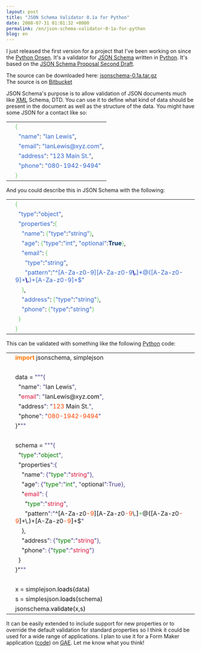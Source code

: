 ```yaml
---
layout: post
title: "JSON Schema Validator 0.1a for Python"
date: 2008-07-31 01:01:32 +0000
permalink: /en/json-schema-validator-0-1a-for-python
blog: en
---
```


<p>I just released the first version for a project that I've been working on since the <a href="http://www.ianlewis.org/index.php/en/python-onsen">Python Onsen</a>. It's a validator for <a href="http://www.json.com/category/json-schema/">JSON Schema</a> written in <a href="http://www.python.org/" title="Python">Python</a>. It's based on the <a href="http://groups.google.com/group/json-schema/web/json-schema-proposal---second-draft">JSON Schema Proposal Second Draft</a>.</p>

<p>The source can be downloaded here: <a href="http://jsonschema.googlecode.com/files/jsonschema-0.1a.tar.gz">jsonschema-0.1a.tar.gz</a>
<br />The source is on <a href="https://bitbucket.org/IanLewis/jsonschema/">Bitbucket</a>

<p>JSON Schema's purpose is to allow validation of JSON documents much like <a href="http://en.wikipedia.org/wiki/XML" title="XML">XML</a> Schema, DTD. You can use it to define what kind of data should be present in the document as well as the structure of the data. You might have some JSON for a contact like so:</p>

<div class="codeblock amc_javascript amc_short"><table><tr class="amc_code_odd"><td class="amc_line"><div class="amc1"></div></td><td><span style="color: #66cc66;">&#123;</span><br /></td></tr><tr class="amc_code_even"><td class="amc_line"><div class="amc2"></div></td><td>&nbsp; <span style="color: #3366CC;">&quot;name&quot;</span>: <span style="color: #3366CC;">&quot;Ian Lewis&quot;</span>,<br /></td></tr><tr class="amc_code_odd"><td class="amc_line"><div class="amc3"></div></td><td>&nbsp; <span style="color: #3366CC;">&quot;email&quot;</span>: <span style="color: #3366CC;">&quot;IanLewis@xyz.com&quot;</span>,<br /></td></tr><tr class="amc_code_even"><td class="amc_line"><div class="amc4"></div></td><td>&nbsp; <span style="color: #3366CC;">&quot;address&quot;</span>: <span style="color: #3366CC;">&quot;123 Main St.&quot;</span>,<br /></td></tr><tr class="amc_code_odd"><td class="amc_line"><div class="amc5"></div></td><td>&nbsp; <span style="color: #3366CC;">&quot;phone&quot;</span>: <span style="color: #3366CC;">&quot;080-1942-9494&quot;</span><br /></td></tr><tr class="amc_code_even"><td class="amc_line"><div class="amc6"></div></td><td><span style="color: #66cc66;">&#125;</span></td></tr></table></div>

<p>And you could describe this in JSON Schema with the following:</p>

<div class="codeblock amc_javascript amc_short"><table><tr class="amc_code_odd"><td class="amc_line"><div class="amc1"></div></td><td><span style="color: #66cc66;">&#123;</span><br /></td></tr><tr class="amc_code_even"><td class="amc_line"><div class="amc2"></div></td><td>&nbsp; <span style="color: #3366CC;">&quot;type&quot;</span>:<span style="color: #3366CC;">&quot;object&quot;</span>,<br /></td></tr><tr class="amc_code_odd"><td class="amc_line"><div class="amc3"></div></td><td>&nbsp; <span style="color: #3366CC;">&quot;properties&quot;</span>:<span style="color: #66cc66;">&#123;</span><br /></td></tr><tr class="amc_code_even"><td class="amc_line"><div class="amc4"></div></td><td>&nbsp; &nbsp; <span style="color: #3366CC;">&quot;name&quot;</span>: <span style="color: #66cc66;">&#123;</span><span style="color: #3366CC;">&quot;type&quot;</span>:<span style="color: #3366CC;">&quot;string&quot;</span><span style="color: #66cc66;">&#125;</span>,<br /></td></tr><tr class="amc_code_odd"><td class="amc_line"><div class="amc5"></div></td><td>&nbsp; &nbsp; <span style="color: #3366CC;">&quot;age&quot;</span>: <span style="color: #66cc66;">&#123;</span><span style="color: #3366CC;">&quot;type&quot;</span>:<span style="color: #3366CC;">&quot;int&quot;</span>, <span style="color: #3366CC;">&quot;optional&quot;</span>:<span style="color: #003366; font-weight: bold;">True</span><span style="color: #66cc66;">&#125;</span>,<br /></td></tr><tr class="amc_code_even"><td class="amc_line"><div class="amc6"></div></td><td>&nbsp; &nbsp; <span style="color: #3366CC;">&quot;email&quot;</span>: <span style="color: #66cc66;">&#123;</span><br /></td></tr><tr class="amc_code_odd"><td class="amc_line"><div class="amc7"></div></td><td>&nbsp; &nbsp; &nbsp; <span style="color: #3366CC;">&quot;type&quot;</span>:<span style="color: #3366CC;">&quot;string&quot;</span>,<br /></td></tr><tr class="amc_code_even"><td class="amc_line"><div class="amc8"></div></td><td>&nbsp; &nbsp; &nbsp; <span style="color: #3366CC;">&quot;pattern&quot;</span>:<span style="color: #3366CC;">&quot;^[A-Za-z0-9][A-Za-z0-9<span style="color: #000099; font-weight: bold;">\.</span>]*@([A-Za-z0-9]+<span style="color: #000099; font-weight: bold;">\.</span>)+[A-Za-z0-9]+$&quot;</span><br /></td></tr><tr class="amc_code_odd"><td class="amc_line"><div class="amc9"></div></td><td>&nbsp; &nbsp; <span style="color: #66cc66;">&#125;</span>,<br /></td></tr><tr class="amc_code_even"><td class="amc_line"><div class="amc0"><div class="amc1"></div></div></td><td>&nbsp; &nbsp; <span style="color: #3366CC;">&quot;address&quot;</span>: <span style="color: #66cc66;">&#123;</span><span style="color: #3366CC;">&quot;type&quot;</span>:<span style="color: #3366CC;">&quot;string&quot;</span><span style="color: #66cc66;">&#125;</span>,<br /></td></tr><tr class="amc_code_odd"><td class="amc_line"><div class="amc1"><div class="amc1"></div></div></td><td>&nbsp; &nbsp; <span style="color: #3366CC;">&quot;phone&quot;</span>: <span style="color: #66cc66;">&#123;</span><span style="color: #3366CC;">&quot;type&quot;</span>:<span style="color: #3366CC;">&quot;string&quot;</span><span style="color: #66cc66;">&#125;</span><br /></td></tr><tr class="amc_code_even"><td class="amc_line"><div class="amc2"><div class="amc1"></div></div></td><td>&nbsp; <span style="color: #66cc66;">&#125;</span><br /></td></tr><tr class="amc_code_odd"><td class="amc_line"><div class="amc3"><div class="amc1"></div></div></td><td><span style="color: #66cc66;">&#125;</span></td></tr></table></div>

<p>This can be validated with something like the following <a href="http://www.python.org/" title="Python">Python</a> code:</p>

<div class="codeblock amc_python amc_long"><table><tr class="amc_code_odd"><td class="amc_line"><div class="amc1"></div></td><td><span style="color: #ff7700;font-weight:bold;">import</span> jsonschema, simplejson<br /></td></tr><tr class="amc_code_even"><td class="amc_line"><div class="amc2"></div></td><td><br /></td></tr><tr class="amc_code_odd"><td class="amc_line"><div class="amc3"></div></td><td>data = <span style="color: #483d8b;">&quot;&quot;</span><span style="color: #483d8b;">&quot;{<br /></td></tr><tr class="amc_code_even"><td class="amc_line"><div class="amc4"></div></td><td>&nbsp; &quot;</span>name<span style="color: #483d8b;">&quot;: &quot;</span>Ian Lewis<span style="color: #483d8b;">&quot;,<br /></td></tr><tr class="amc_code_odd"><td class="amc_line"><div class="amc5"></div></td><td>&nbsp; &quot;</span><span style="color: #dc143c;">email</span><span style="color: #483d8b;">&quot;: &quot;</span>IanLewis@xyz.<span style="color: black;">com</span><span style="color: #483d8b;">&quot;,<br /></td></tr><tr class="amc_code_even"><td class="amc_line"><div class="amc6"></div></td><td>&nbsp; &quot;</span>address<span style="color: #483d8b;">&quot;: &quot;</span><span style="color: #ff4500;">123</span> Main St.<span style="color: #483d8b;">&quot;,<br /></td></tr><tr class="amc_code_odd"><td class="amc_line"><div class="amc7"></div></td><td>&nbsp; &quot;</span>phone<span style="color: #483d8b;">&quot;: &quot;</span><span style="color: #ff4500;">080</span><span style="color: #ff4500;">-1942</span><span style="color: #ff4500;">-9494</span><span style="color: #483d8b;">&quot;<br /></td></tr><tr class="amc_code_even"><td class="amc_line"><div class="amc8"></div></td><td>}&quot;</span><span style="color: #483d8b;">&quot;&quot;</span><br /></td></tr><tr class="amc_code_odd"><td class="amc_line"><div class="amc9"></div></td><td><br /></td></tr><tr class="amc_code_even"><td class="amc_line"><div class="amc0"><div class="amc1"></div></div></td><td>schema = <span style="color: #483d8b;">&quot;&quot;</span><span style="color: #483d8b;">&quot;{<br /></td></tr><tr class="amc_code_odd"><td class="amc_line"><div class="amc1"><div class="amc1"></div></div></td><td>&nbsp; &quot;</span><span style="color: #008000;">type</span><span style="color: #483d8b;">&quot;:&quot;</span><span style="color: #008000;">object</span><span style="color: #483d8b;">&quot;,<br /></td></tr><tr class="amc_code_even"><td class="amc_line"><div class="amc2"><div class="amc1"></div></div></td><td>&nbsp; &quot;</span>properties<span style="color: #483d8b;">&quot;:{<br /></td></tr><tr class="amc_code_odd"><td class="amc_line"><div class="amc3"><div class="amc1"></div></div></td><td>&nbsp; &nbsp; &quot;</span>name<span style="color: #483d8b;">&quot;: {&quot;</span><span style="color: #008000;">type</span><span style="color: #483d8b;">&quot;:&quot;</span><span style="color: #dc143c;">string</span><span style="color: #483d8b;">&quot;},<br /></td></tr><tr class="amc_code_even"><td class="amc_line"><div class="amc4"><div class="amc1"></div></div></td><td>&nbsp; &nbsp; &quot;</span>age<span style="color: #483d8b;">&quot;: {&quot;</span><span style="color: #008000;">type</span><span style="color: #483d8b;">&quot;:&quot;</span><span style="color: #008000;">int</span><span style="color: #483d8b;">&quot;, &quot;</span>optional<span style="color: #483d8b;">&quot;:True},<br /></td></tr><tr class="amc_code_odd"><td class="amc_line"><div class="amc5"><div class="amc1"></div></div></td><td>&nbsp; &nbsp; &quot;</span><span style="color: #dc143c;">email</span><span style="color: #483d8b;">&quot;: {<br /></td></tr><tr class="amc_code_even"><td class="amc_line"><div class="amc6"><div class="amc1"></div></div></td><td>&nbsp; &nbsp; &nbsp; &quot;</span><span style="color: #008000;">type</span><span style="color: #483d8b;">&quot;:&quot;</span><span style="color: #dc143c;">string</span><span style="color: #483d8b;">&quot;,<br /></td></tr><tr class="amc_code_odd"><td class="amc_line"><div class="amc7"><div class="amc1"></div></div></td><td>&nbsp; &nbsp; &nbsp; &quot;</span>pattern<span style="color: #483d8b;">&quot;:&quot;</span>^<span style="color: black;">&#91;</span>A-Za-z0<span style="color: #ff4500;">-9</span><span style="color: black;">&#93;</span><span style="color: black;">&#91;</span>A-Za-z0<span style="color: #ff4500;">-9</span>\.<span style="color: black;">&#93;</span><span style="color: #66cc66;">*</span>@<span style="color: black;">&#40;</span><span style="color: black;">&#91;</span>A-Za-z0<span style="color: #ff4500;">-9</span><span style="color: black;">&#93;</span>+\.<span style="color: black;">&#41;</span>+<span style="color: black;">&#91;</span>A-Za-z0<span style="color: #ff4500;">-9</span><span style="color: black;">&#93;</span>+$<span style="color: #483d8b;">&quot;<br /></td></tr><tr class="amc_code_even"><td class="amc_line"><div class="amc8"><div class="amc1"></div></div></td><td>&nbsp; &nbsp; },<br /></td></tr><tr class="amc_code_odd"><td class="amc_line"><div class="amc9"><div class="amc1"></div></div></td><td>&nbsp; &nbsp; &quot;</span>address<span style="color: #483d8b;">&quot;: {&quot;</span><span style="color: #008000;">type</span><span style="color: #483d8b;">&quot;:&quot;</span><span style="color: #dc143c;">string</span><span style="color: #483d8b;">&quot;},<br /></td></tr><tr class="amc_code_even"><td class="amc_line"><div class="amc0"><div class="amc2"></div></div></td><td>&nbsp; &nbsp; &quot;</span>phone<span style="color: #483d8b;">&quot;: {&quot;</span><span style="color: #008000;">type</span><span style="color: #483d8b;">&quot;:&quot;</span><span style="color: #dc143c;">string</span><span style="color: #483d8b;">&quot;}<br /></td></tr><tr class="amc_code_odd"><td class="amc_line"><div class="amc1"><div class="amc2"></div></div></td><td>&nbsp; }<br /></td></tr><tr class="amc_code_even"><td class="amc_line"><div class="amc2"><div class="amc2"></div></div></td><td>}&quot;</span><span style="color: #483d8b;">&quot;&quot;</span><br /></td></tr><tr class="amc_code_odd"><td class="amc_line"><div class="amc3"><div class="amc2"></div></div></td><td><br /></td></tr><tr class="amc_code_even"><td class="amc_line"><div class="amc4"><div class="amc2"></div></div></td><td>x = simplejson.<span style="color: black;">loads</span><span style="color: black;">&#40;</span>data<span style="color: black;">&#41;</span><br /></td></tr><tr class="amc_code_odd"><td class="amc_line"><div class="amc5"><div class="amc2"></div></div></td><td>s = simplesjson.<span style="color: black;">loads</span><span style="color: black;">&#40;</span>schema<span style="color: black;">&#41;</span><br /></td></tr><tr class="amc_code_even"><td class="amc_line"><div class="amc6"><div class="amc2"></div></div></td><td>jsonschema.<span style="color: black;">validate</span><span style="color: black;">&#40;</span>x,s<span style="color: black;">&#41;</span></td></tr></table></div>

<p>It can be easily extended to include support for new properties or to override the default validation for standard properties so I think it could be used for a wide range of applications. I plan to use it for a Form Maker application (<a href="http://www.ianlewis.org/hg/formmaker-appengine/">code</a>) on <a href="http://code.google.com/appengine/" title="Google App Engine">GAE</a>. Let me know what you think!</p></p>
